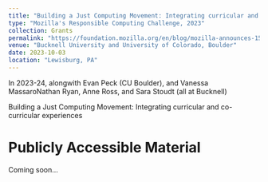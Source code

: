 ```yaml
---
title: "Building a Just Computing Movement: Integrating curricular and co-curricular experiences"
type: "Mozilla's Responsible Computing Challenge, 2023"
collection: Grants
permalink: "https://foundation.mozilla.org/en/blog/mozilla-announces-15-new-responsible-computing-challenge-awardees-in-the-us/"
venue: "Bucknell University and University of Colorado, Boulder"
date: 2023-10-03
location: "Lewisburg, PA"
---
```


In 2023-24, alongwith Evan Peck (CU Boulder), and Vanessa MassaroNathan Ryan, Anne Ross, and Sara Stoudt (all at Bucknell)

Building a Just Computing Movement: Integrating curricular and co-curricular experiences


Publicly Accessible Material
======

Coming soon...

